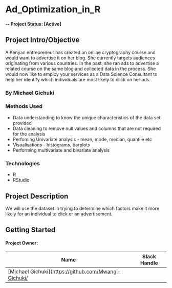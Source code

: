 # Ad_Optimization_in_R


#### -- Project Status: [Active]

## Project Intro/Objective

A Kenyan entrepreneur has created an online cryptography course and would want to advertise it on her blog. She currently targets audiences originating from various countries. In the past, she ran ads to advertise a related course on the same blog and collected data in the process. She would now like to employ your services as a Data Science Consultant to help her identify which individuals are most likely to click on her ads.


### By Michael Gichuki

### Methods Used

* Data understanding to know the unique characteristics of the data set provided
* Data cleaning to remove null values and columns that are not required for the analysis
* Perfoming Univariate analysis - mean, mode, median, quantile etc
* Visualisations - histograms, barplots
* Performing multivariate and bivariate analysis
### Technologies

* R
* RStudio

## Project Description

We will use the dataset in trying to determine which factors make it more likely for an individual to click or an advertisement. 


## Getting Started


#### Project Owner:

|Name     |  Slack Handle   | 
|---------|-----------------|
|[Michael Gichuki](https://github.com/Mwangi-Gichuki/
